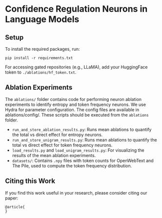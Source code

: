 # Confidence Regulation Neurons in Language Models

## Setup

To install the required packages, run:

    pip install -r requirements.txt

For accessing gated repositories (e.g., LLaMA), add your HuggingFace token to `./ablations/hf_token.txt`.

## Ablation Experiments

The `ablations/` folder contains code for performing neuron ablation experiments to identify entropy and token frequency neurons. We use Hydra for parameter configuration. The config files are available in ablations/config/. These scripts should be executed from the `ablations` folder.


- `run_and_store_ablation_results.py`: Runs mean ablations to quantify the total vs direct effect for entropy neurons.
- `run_and_store_unigram_results.py`: Runs mean ablations to quantify the total vs direct effect for token frequency neurons.
- `load_results.py` and `load_unigram_results.py`: For visualizing the results of the mean ablation experiments.
- `datasets/`: Contains `.npy` files with token counts for OpenWebText and The Pile, used to compute the token frequency distribution.

## Citing this Work
If you find this work useful in your research, please consider citing our paper:

    @article{
    }

